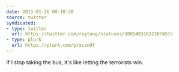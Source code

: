 ```yaml
---
date: 2011-01-26 00:10:28
source: twitter
syndicated:
- type: twitter
  url: https://twitter.com/roytang/statuses/30054931612307457/
- type: plurk
  url: https://plurk.com/p/aczn9f
---
```


If I stop taking the bus, it's like letting the terrorists win.